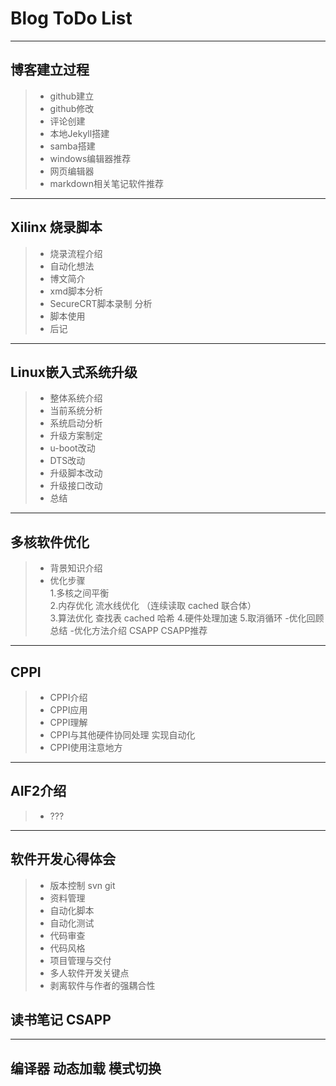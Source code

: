 # Blog ToDo List
  
  
----------
## 博客建立过程
> * github建立
> * github修改
> * 评论创建
> * 本地Jekyll搭建
> * samba搭建
> * windows编辑器推荐
> * 网页编辑器
> * markdown相关笔记软件推荐

----------
## Xilinx 烧录脚本
> * 烧录流程介绍
> * 自动化想法
> * 博文简介
> * xmd脚本分析
> * SecureCRT脚本录制 分析
> * 脚本使用
> * 后记  

----------  
## Linux嵌入式系统升级
> - 整体系统介绍
> - 当前系统分析
> - 系统启动分析
> - 升级方案制定
> - u-boot改动
> - DTS改动
> - 升级脚本改动
> - 升级接口改动
> - 总结
  

----------
## 多核软件优化
> - 背景知识介绍
> - 优化步骤  
> 1.多核之间平衡    
> 2.内存优化 流水线优化 （连续读取 cached 联合体）  
> 3.算法优化 查找表 cached 哈希
> 4.硬件处理加速
> 5.取消循环
> -优化回顾总结
> -优化方法介绍 CSAPP
> CSAPP推荐

----------
## CPPI
> - CPPI介绍
> - CPPI应用
> - CPPI理解
> - CPPI与其他硬件协同处理 实现自动化
> - CPPI使用注意地方

----------
## AIF2介绍
> - ???
> 

----------
## 软件开发心得体会  
> - 版本控制 svn git
> - 资料管理
> - 自动化脚本
> - 自动化测试
> - 代码审查
> - 代码风格 
> - 项目管理与交付 
> - 多人软件开发关键点 
> - 剥离软件与作者的强耦合性

## 读书笔记 CSAPP

----------
## 编译器 动态加载 模式切换

